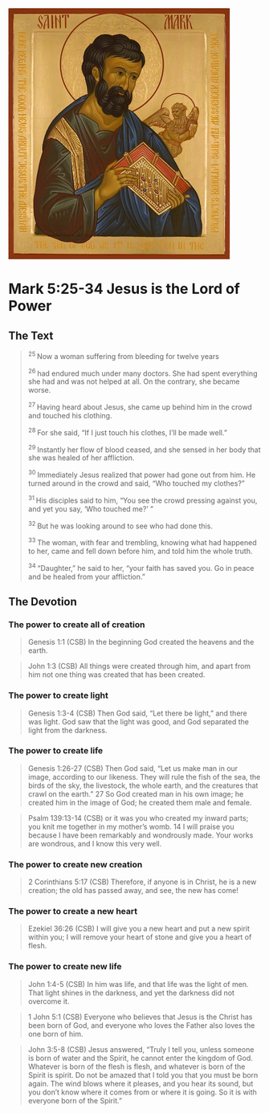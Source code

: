 <img class="intro-right" src="art-mark.jpg">

# Mark 5:25-34	Jesus is the Lord of Power

## The Text

><sup> 25 </sup> Now a woman suffering from bleeding for twelve years 
>
><sup> 26 </sup> had endured much under many doctors. She had spent everything she had and was not helped at all. On the contrary, she became worse. 
>
><sup> 27 </sup> Having heard about Jesus, she came up behind him in the crowd and touched his clothing. 
>
><sup> 28 </sup> For she said, “If I just touch his clothes, I’ll be made well.” 
>
><sup> 29 </sup> Instantly her flow of blood ceased, and she sensed in her body that she was healed of her affliction. 
>
><sup> 30 </sup> Immediately Jesus realized that power had gone out from him. He turned around in the crowd and said, “Who touched my clothes?” 
>
><sup> 31 </sup> His disciples said to him, “You see the crowd pressing against you, and yet you say, ‘Who touched me?’ ” 
>
><sup> 32 </sup> But he was looking around to see who had done this. 
>
><sup> 33 </sup> The woman, with fear and trembling, knowing what had happened to her, came and fell down before him, and told him the whole truth. 
>
><sup> 34 </sup> “Daughter,” he said to her, “your faith has saved you. Go in peace and be healed from your affliction.” 

## The Devotion

### The power to create all of creation

>Genesis 1:1 (CSB) In the beginning God created the heavens and the earth.

>John 1:3 (CSB) All things were created through him, and apart from him not one thing was created that has been created.

### The power to create light

>Genesis 1:3-4 (CSB) Then God said, “Let there be light,” and there was light. God saw that the light was good, and God separated the light from the darkness.

### The power to create life

>Genesis 1:26-27 (CSB) Then God said, “Let us make man in our image, according to our likeness. They will rule the fish of the sea, the birds of the sky, the livestock, the whole earth, and the creatures that crawl on the earth.”
27 So God created man
in his own image;
he created him in the image of God;
he created them male and female.

>Psalm 139:13-14 (CSB) or it was you who created my inward parts;
you knit me together in my mother’s womb.
14 I will praise you
because I have been remarkably and wondrously made.
Your works are wondrous,
and I know this very well.

### The power to create new creation

>2 Corinthians 5:17 (CSB) Therefore, if anyone is in Christ, he is a new creation; the old has passed away, and see, the new has come!

### The power to create a new heart

>Ezekiel 36:26 (CSB) I will give you a new heart and put a new spirit within you; I will remove your heart of stone and give you a heart of flesh.

### The power to create new life

>John 1:4-5 (CSB) In him was life, and that life was the light of men. That light shines in the darkness, and yet the darkness did not overcome it.

>1 John 5:1 (CSB) Everyone who believes that Jesus is the Christ has been born of God, and everyone who loves the Father also loves the one born of him.

>John 3:5-8 (CSB) Jesus answered, “Truly I tell you, unless someone is born of water and the Spirit, he cannot enter the kingdom of God. Whatever is born of the flesh is flesh, and whatever is born of the Spirit is spirit. Do not be amazed that I told you that you must be born again. The wind blows where it pleases, and you hear its sound, but you don’t know where it comes from or where it is going. So it is with everyone born of the Spirit.”
